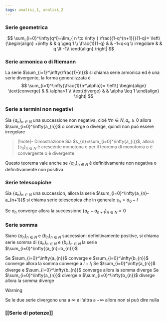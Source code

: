 ```yaml
---
tags: analisi_1, analisi_2
---
```

### Serie geometrica

$$
\sum_{i=0}^\infty{q^i}=\lim_{ n \to \infty } \frac{{1-q^{n+1}}}{1-q}=
\left\{\begin{align}
+\infty & &   q \geq 1 \\
\frac{1}{1-q} & &  -1<q<q \\
irregolare &  & q \lt -1\\
\end{align}
\right|
$$

### Serie armonica o di Riemann

La serie $\sum_{i=1}^\infty{\frac{1}{n}}$ si chiama serie armonica ed è una serie divergente, la forma generalizzata è $$
\sum_{i=1}^\infty{\frac{1}{n^\alpha}}=
\left\{
\begin{align}
\text{converge} & &  \alpha>1 \\
\text{diverge} &  & \alpha \leq 1
\end{align}
\right|
$$

### Serie a termini non negativi

Sia $\{{a_{n}}\}_{n\in N}$ una successione non negativa, cioè $\forall n \in N, a_{n}\geq 0$ allora $\sum_{i=0}^\infty{a_{n}}$ o converge o diverge, quindi non può essere irregolare

>[!note]- Dimostrazione
>Sia $s_{n}=\sum_{i=0}^\infty{a_{i}}$, allora $\{{s_{n}}\}_{n\in N}$ è crescente monotona e per il teorema di monotonia o è convergente o è divergente

Questo teorema vale anche se $\{{a_{n}}\}_{n\in N}$ è definitivamente non negativa o definitivamente non positiva

### Serie telescopiche

Sia $\{{a_{n}}\}_{n\in N}$ una succession, allora la serie $\sum_{i=0}^\infty{a_{n}-a_{n+1}}$ si chiama serie telescopica che in generale $s_{n}=a_{0}-l$

Se $a_{n}$ converge allora la successione $\{{a_{n}-a_{n+1}}\}_{n\in N}=0$

### Serie somma

Siano $\{{a_{n}}\}_{n\in N}$ e $\{{b_{n}}\}_{n\in N}$ successioni definitivamente positive, si chiama serie somma di $\{{a_{n}}\}_{n\in N}$ e $\{{b_{n}}\}_{n\in N}$ la serie $\sum_{i=0}^\infty{(a_{n}+b_{n})}$

Se $\sum_{i=0}^\infty{a_{n}}$ converge e $\sum_{i=0}^\infty{b_{n}}$ converge allora la somma converge a $l+l_{1}$
Se $\sum_{i=0}^\infty{a_{n}}$ diverge e $\sum_{i=0}^\infty{b_{n}}$ converge allora la somma diverge
Se $\sum_{i=0}^\infty{a_{n}}$ diverge e $\sum_{i=0}^\infty{b_{n}}$ diverge allora la somma diverge

>[!warning]
>Se le due serie divergono una a $\infty$ e l'altra a $-\infty$ allora non si può dire nulla

### [[Serie di potenze]]